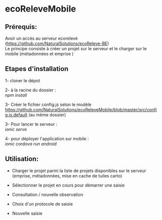 # ecoReleveMobile

## Prérequis:
Avoir un accès au serveur ecorelevé (https://github.com/NaturalSolutions/ecoReleve-BE)<br/>
Le principe consiste à créer un projet sur le serveur et le charger sur le mobile (métadonnées et emprise )

## Etapes d'installation 

1- cloner le dépot

2- à la racine du dossier :<br/> 
<i>npm install</i>

3- Créer le fichier config.js selon le modèle https://github.com/NaturalSolutions/ecoReleveMobile/blob/master/src/config.js.default (au même dossier)

3- Pour lancer le serveur : <br/> 
<i>ionic serve</i>

4- pour déployer l'application sur mobile :<br/>
<i>ionic cordova run android</i>


## Utilisation: 

* Charger le projet parmi la liste de projets disponibles sur le serveur (emprise, métadonnées, mise en cache de tuiles carto)

* Sélectionner le projet en cours pour démarrer une saisie

* Consultation / nouvelle observation

* Choix d'un protocole de saisie

* Nouvelle saisie

